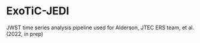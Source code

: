 # ExoTiC-JEDI
JWST time series analysis pipeline used for Alderson, JTEC ERS team, et al. (2022, in prep)

